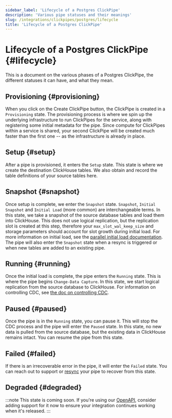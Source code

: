 ```yaml
---
sidebar_label: 'Lifecycle of a Postgres ClickPipe'
description: 'Various pipe statuses and their meanings'
slug: /integrations/clickpipes/postgres/lifecycle
title: 'Lifecycle of a Postgres ClickPipe'
---
```


# Lifecycle of a Postgres ClickPipe {#lifecycle}

This is a document on the various phases of a Postgres ClickPipe, the different statuses it can have, and what they mean.

## Provisioning {#provisioning}

When you click on the Create ClickPipe button, the ClickPipe is created in a `Provisioning` state. The provisioning process is where we spin up the underlying infrastructure to run ClickPipes for the service, along with registering some initial metadata for the pipe. Since compute for ClickPipes within a service is shared, your second ClickPipe will be created much faster than the first one -- as the infrastructure is already in place.

## Setup {#setup}

After a pipe is provisioned, it enters the `Setup` state. This state is where we create the destination ClickHouse tables. We also obtain and record the table definitions of your source tables here.

## Snapshot {#snapshot}

Once setup is complete, we enter the `Snapshot` state. `Snapshot`, `Initial Snapshot` and `Initial Load` (more common) are interchangeable terms. In this state, we take a snapshot of the source database tables and load them into ClickHouse. This does not use logical replication, but the replication slot is created at this step, therefore your `max_slot_wal_keep_size` and storage parameters should account for slot growth during initial load. For more information on initial load, see the [parallel initial load documentation](./parallel_initial_load). The pipe will also enter the `Snapshot` state when a resync is triggered or when new tables are added to an existing pipe.

## Running {#running}

Once the initial load is complete, the pipe enters the `Running` state. This is where the pipe begins `Change-Data Capture`. In this state, we start logical replication from the source database to ClickHouse. For information on controlling CDC, see [the doc on controlling CDC](./controlling_sync).

## Paused {#paused}

Once the pipe is in the `Running` state, you can pause it. This will stop the CDC process and the pipe will enter the `Paused` state. In this state, no new data is pulled from the source database, but the existing data in ClickHouse remains intact. You can resume the pipe from this state.

## Failed {#failed}

If there is an irrecoverable error in the pipe, it will enter the `Failed` state. You can reach out to support or [resync](./resync) your pipe to recover from this state.

## Degraded {#degraded}

:::note
This state is coming soon. If you're using our [OpenAPI](https://clickhouse.com/docs/cloud/manage/openapi), consider adding support for it now to ensure your integration continues working when it's released.
:::
